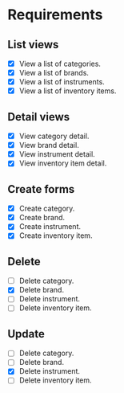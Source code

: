 # Requirements

## List views

- [x] View a list of categories.
- [x] View a list of brands.
- [x] View a list of instruments.
- [x] View a list of inventory items.

## Detail views

- [x] View category detail.
- [x] View brand detail.
- [x] View instrument detail.
- [x] View inventory item detail.

## Create forms

- [x] Create category.
- [x] Create brand.
- [x] Create instrument.
- [x] Create inventory item.

## Delete

- [ ] Delete category.
- [x] Delete brand.
- [ ] Delete instrument.
- [ ] Delete inventory item.

## Update

- [ ] Delete category.
- [ ] Delete brand.
- [x] Delete instrument.
- [ ] Delete inventory item.

